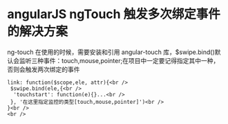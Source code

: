 # angularJS ngTouch 触发多次绑定事件的解决方案

ng-touch 在使用的时候，需要安装和引用 angular-touch 库，$swipe.bind()默认会监听三种事件：touch,mouse,pointer;在项目中一定要记得指定其中一种，否则会触发两次绑定的事件<br />

```js<br />
link: function($scope,ele, attr){<br />
 $swipe.bind(ele,{<br />
  'touchstart': function(e){}...<br />
 }, '在这里指定监控的类型[touch,mouse,pointer]')<br />
}<br />
<br />
```
